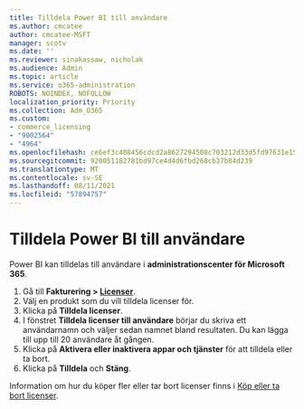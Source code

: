 ```yaml
---
title: Tilldela Power BI till användare
ms.author: cmcatee
author: cmcatee-MSFT
manager: scotv
ms.date: ''
ms.reviewer: sinakassaw, nicholak
ms.audience: Admin
ms.topic: article
ms.service: o365-administration
ROBOTS: NOINDEX, NOFOLLOW
localization_priority: Priority
ms.collection: Adm_O365
ms.custom:
- commerce_licensing
- "9002564"
- "4964"
ms.openlocfilehash: ce6ef3c408456cdcd2a8627294508c703212d33d5fd97631e1529e3f05e91bdc
ms.sourcegitcommit: 920051182781bd97ce4d4d6fbd268cb37b84d239
ms.translationtype: MT
ms.contentlocale: sv-SE
ms.lasthandoff: 08/11/2021
ms.locfileid: "57894757"
---
```

# <a name="assign-power-bi-to-users"></a>Tilldela Power BI till användare

Power BI kan tilldelas till användare i **administrationscenter för Microsoft 365**.  

1. Gå till **Fakturering > [Licenser](https://go.microsoft.com/fwlink/p/?linkid=842264)**.
2. Välj en produkt som du vill tilldela licenser för.
3. Klicka på **Tilldela licenser**.
4. I fönstret **Tilldela licenser till användare** börjar du skriva ett användarnamn och väljer sedan namnet bland resultaten. Du kan lägga till upp till 20 användare åt gången.
5. Klicka på **Aktivera eller inaktivera appar och tjänster** för att tilldela eller ta bort.
6. Klicka på **Tilldela** och **Stäng**.

Information om hur du köper fler eller tar bort licenser finns i [Köp eller ta bort licenser](https://docs.microsoft.com/microsoft-365/commerce/licenses/buy-licenses#buy-or-remove-licenses-for-your-business-subscription).